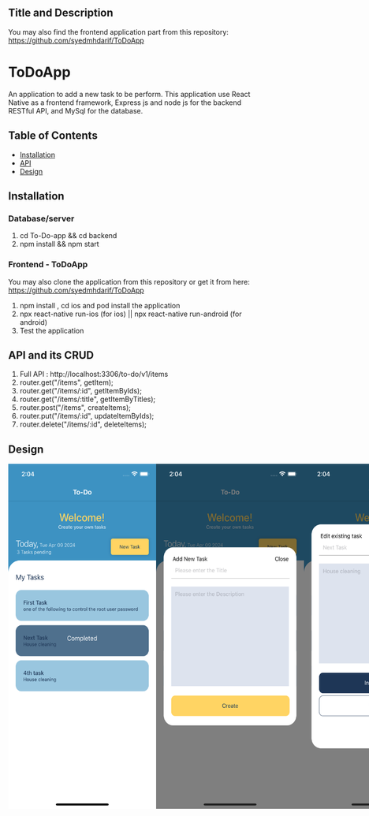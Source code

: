 ## Title and Description

You may also find the frontend application part from this repository: https://github.com/syedmhdarif/ToDoApp

# ToDoApp
An application to add a new task to be perform. This application use React Native as a frontend framework, Express js and node js for the backend RESTful API, and MySql for the database.

## Table of Contents

- [Installation](#installation)
- [API](#API)
- [Design](#design)

## Installation

### Database/server
1. cd To-Do-app && cd backend
2. npm install && npm start

### Frontend - ToDoApp 
You may also clone the application from this repository or get it from here: https://github.com/syedmhdarif/ToDoApp
1. npm install , cd ios and pod install the application
2. npx react-native run-ios (for ios) || npx react-native run-android (for android)
3. Test the application

## API and its CRUD

1. Full API : http://localhost:3306/to-do/v1/items
2. router.get("/items", getItem);
3. router.get("/items/:id", getItemByIds);
4. router.get("/items/:title", getItemByTitles);
5. router.post("/items", createItems);
6. router.put("/items/:id", updateItemByIds);
7. router.delete("/items/:id", deleteItems);

## Design

<div style="display: flex; flex-direction: row;">
  <img src="https://github.com/syedmhdarif/node-rest-api/blob/main/To-do-app/backend/assets/screenshot1.png" alt="Home page" width="300" height="700">
  <img src="https://github.com/syedmhdarif/node-rest-api/blob/main/To-do-app/backend/assets/screenshot2.png" alt="Add New Task" width="300" height="700">
  <img src="https://github.com/syedmhdarif/node-rest-api/blob/main/To-do-app/backend/assets/screenshot3.png" alt="Edit/delete/update existing task" width="300" height="700">
  <img src="https://github.com/syedmhdarif/node-rest-api/blob/main/To-do-app/backend/assets/screenshot4.png" alt="Edit/delete/update existing task" width="300" height="700">
</div>
